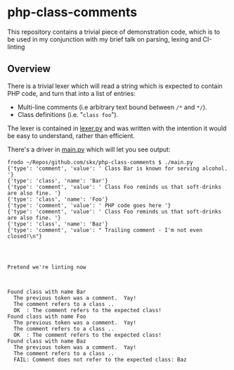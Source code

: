 # php-class-comments

This repository contains a trivial piece of demonstration code, which is
to be used in my conjunction with my brief talk on parsing, lexing and
CI-linting


## Overview

There is a trivial lexer which will read a string which is expected to
contain PHP code, and turn that into a list of entries:

* Multi-line comments (i.e arbitrary text bound between `/*` and `*/`).
* Class definitions (i.e. "`class foo`").

The lexer is contained in [lexer.py](lexer.py) and was written with the intention it would be easy to understand, rather than efficient.

There's a driver in [main.py](main.py) which will let you see output:

```
frodo ~/Repos/github.com/skx/php-class-comments $ ./main.py
{'type': 'comment', 'value': ' Class Bar is known for serving alcohol. '}
{'type': 'class', 'name': 'Bar'}
{'type': 'comment', 'value': ' Class Foo reminds us that soft-drinks are also fine. '}
{'type': 'class', 'name': 'Foo'}
{'type': 'comment', 'value': ' PHP code goes here '}
{'type': 'comment', 'value': ' Class Foo reminds us that soft-drinks are also fine. '}
{'type': 'class', 'name': 'Baz'}
{'type': 'comment', 'value': " Trailing comment - I'm not even closed!\n"}




Pretend we're linting now



Found class with name Bar
  The previous token was a comment.  Yay!
  The comment refers to a class ..
  OK  : The comment refers to the expected class!
Found class with name Foo
  The previous token was a comment.  Yay!
  The comment refers to a class ..
  OK  : The comment refers to the expected class!
Found class with name Baz
  The previous token was a comment.  Yay!
  The comment refers to a class ..
  FAIL: Comment does not refer to the expected class: Baz

```
